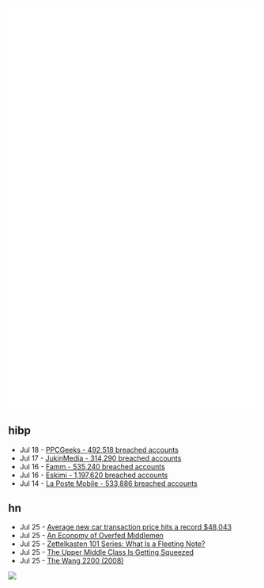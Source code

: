 ![Metrics](https://raw.githubusercontent.com/phixion/phixion/master/metrics.svg)

## hibp

<!--
for https://github.com/phixion/phixion/blob/main/.github/workflows/feeds.yml
-->
<!--START_SECTION:haveibeenpwnd-->
- Jul 18 - [PPCGeeks - 492,518 breached accounts](https://haveibeenpwned.com/PwnedWebsites#PPCGeeks)
- Jul 17 - [JukinMedia - 314,290 breached accounts](https://haveibeenpwned.com/PwnedWebsites#JukinMedia)
- Jul 16 - [Famm - 535,240 breached accounts](https://haveibeenpwned.com/PwnedWebsites#Famm)
- Jul 16 - [Eskimi - 1,197,620 breached accounts](https://haveibeenpwned.com/PwnedWebsites#Eskimi)
- Jul 14 - [La Poste Mobile - 533,886 breached accounts](https://haveibeenpwned.com/PwnedWebsites#LaPosteMobile)
<!--END_SECTION:haveibeenpwnd-->

## hn

<!--
for https://github.com/phixion/phixion/blob/main/.github/workflows/feeds.yml
-->
<!--START_SECTION:hn-->
- Jul 25 - [Average new car transaction price hits a record $48,043](https://www.autoblog.com/article/new-car-average-transaction-price-record-high/)
- Jul 25 - [An Economy of Overfed Middlemen](https://mattstoller.substack.com/p/a-moat-trajectory)
- Jul 25 - [Zettelkasten 101 Series: What Is a Fleeting Note?](https://writing.bobdoto.computer/what-is-a-fleeting-note/)
- Jul 25 - [The Upper Middle Class Is Getting Squeezed](https://www.wsj.com/articles/the-upper-middle-class-is-getting-squeezed-11658741402)
- Jul 25 - [The Wang 2200 (2008)](http://www.wang2200.org/)
<!--END_SECTION:hn-->

<!--
for https://yhype.me
-->
![](https://hit.yhype.me/github/profile?user_id=13013670)

